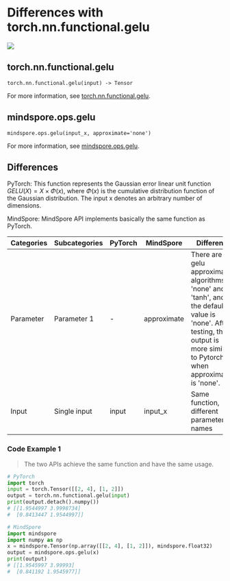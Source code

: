 # Differences with torch.nn.functional.gelu

<a href="https://gitee.com/mindspore/docs/blob/r2.1/docs/mindspore/source_en/note/api_mapping/pytorch_diff/mindspore.ops.gelu.md" target="_blank"><img src="https://mindspore-website.obs.cn-north-4.myhuaweicloud.com/website-images/r2.1/resource/_static/logo_source_en.png"></a>

## torch.nn.functional.gelu

```text
torch.nn.functional.gelu(input) -> Tensor
```

For more information, see [torch.nn.functional.gelu](https://pytorch.org/docs/1.8.1/nn.functional.html#torch.nn.functional.gelu).

## mindspore.ops.gelu

```text
mindspore.ops.gelu(input_x, approximate='none')
```

For more information, see [mindspore.ops.gelu](https://www.mindspore.cn/docs/en/r2.1/api_python/ops/mindspore.ops.gelu.html).

## Differences

PyTorch: This function represents the Gaussian error linear unit function $GELU(X)=X\times \Phi(x)$, where $\Phi(x)$ is the cumulative distribution function of the Gaussian distribution. The input x denotes an arbitrary number of dimensions.

MindSpore:  MindSpore API implements basically the same function as PyTorch.

| Categories | Subcategories |PyTorch | MindSpore | Difference |
| ---- | ----- | ------- | --------- | ------------- |
| Parameter | Parameter 1 |    -     | approximate | There are two gelu approximation algorithms: 'none' and 'tanh', and the default value is 'none'. After testing, the output is more similar to Pytorch when approximate is 'none'. |
| Input | Single input| input      | input_x           | Same function, different parameter names               |

### Code Example 1

> The two APIs achieve the same function and have the same usage.

```python
# PyTorch
import torch
input = torch.Tensor([[2, 4], [1, 2]])
output = torch.nn.functional.gelu(input)
print(output.detach().numpy())
# [[1.9544997 3.9998734]
#  [0.8413447 1.9544997]]

# MindSpore
import mindspore
import numpy as np
x = mindspore.Tensor(np.array([[2, 4], [1, 2]]), mindspore.float32)
output = mindspore.ops.gelu(x)
print(output)
# [[1.9545997 3.99993]
#  [0.841192 1.9545977]]
```
